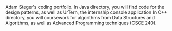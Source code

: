 Adam Steger's coding portfolio.
In Java directory, you will find code for the design patterns, as well as UrTern, the internship console application
In C++ directory, you will coursework for algorithms from Data Structures and Algorithms, as well as Advanced Programming techniques (CSCE 240).
